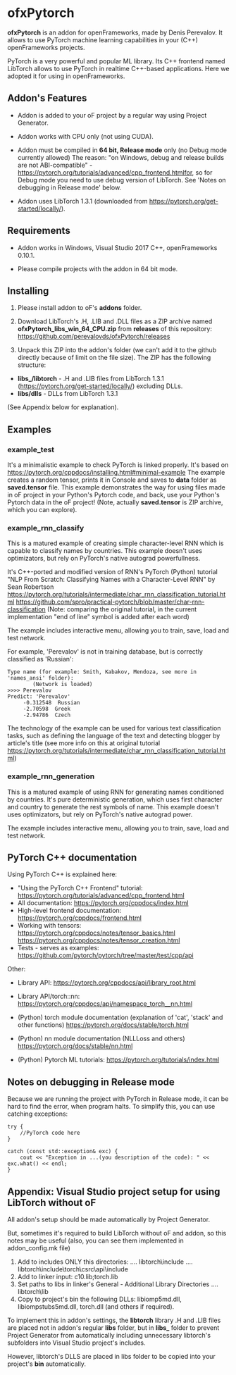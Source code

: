 # ofxPytorch

**ofxPytorch** is an addon for openFrameworks, made by Denis Perevalov.
It allows to use PyTorch machine learning capabilities in your (C++) openFrameworks projects. 

PyTorch is a very powerful and popular ML library. Its C++ frontend named LibTorch allows 
to use PyTorch in realtime C++-based applications. Here we adopted it for using in openFrameworks.

## Addon's Features

* Addon is added to your oF project by a regular way using Project Generator.

* Addon works with CPU only (not using CUDA).

* Addon must be compiled in **64 bit, Release mode** only (no Debug mode currently allowed)
The reason: "on Windows, debug and release builds are not ABI-compatible" - https://pytorch.org/tutorials/advanced/cpp_frontend.htmlfor,
so for Debug mode you need to use debug version of LibTorch.
See 'Notes on debugging in Release mode' below.

* Addon uses LibTorch 1.3.1 (downloaded from https://pytorch.org/get-started/locally/).


## Requirements

* Addon works in Windows, Visual Studio 2017 C++, openFrameworks 0.10.1.

* Please compile projects with the addon in 64 bit mode.

## Installing

1. Please install addon to oF's **addons** folder.

2. Download LibTorch's .H, .LIB and .DLL files as a ZIP archive named **ofxPytorch_libs_win_64_CPU.zip**
from **releases** of this repository: https://github.com/perevalovds/ofxPytorch/releases

3. Unpack this ZIP into the addon's folder (we can't add it to the github directly because of limit on the file size).
The ZIP has the following structure:
* **libs_/libtorch** - .H and .LIB files from LibTorch 1.3.1 (https://pytorch.org/get-started/locally/) excluding DLLs.
* **libs/dlls** - DLLs from LibTorch 1.3.1

(See Appendix below for explanation).


## Examples

### example_test
It's a minimalistic example to check PyTorch is linked properly. 
It's based on https://pytorch.org/cppdocs/installing.html#minimal-example
The example creates a random tensor, prints it in Console and saves to **data** folder as **saved.tensor** file.
This example demonstrates the way for using files made in oF project in your Python's Pytorch code, 
and back, use your Python's Pytorch data in the oF project!
(Note, actually **saved.tensor** is ZIP archive, which you can explore).

### example_rnn_classify
This is a matured example of creating simple character-level RNN 
which is capable to classify names by countries. This example doesn't uses optimizators,
but rely on PyTorch's native autograd powerfullness.

It's C++-ported and modified version of RNN's PyTorch (Python) tutorial  
"NLP From Scratch: Classifying Names with a Character-Level RNN" by Sean Robertson
https://pytorch.org/tutorials/intermediate/char_rnn_classification_tutorial.html
https://github.com/spro/practical-pytorch/blob/master/char-rnn-classification
(Note: comparing the original tutorial, in the current implementation 
"end of line" symbol is added after each word)

The example includes interactive menu, 
allowing you to train, save, load and test network.

For example, 'Perevalov' is not in training database, but is correctly classified as 'Russian':

```
Type name (for example: Smith, Kabakov, Mendoza, see more in 'names_ansi' folder):
        (Network is loaded)
>>>> Perevalov
Predict: 'Perevalov'
     -0.312548  Russian
     -2.70598  Greek
     -2.94786  Czech
```

The technology of the example can be used for various text classification tasks,
such as defining the language of the text and detecting blogger by article's title
(see more info on this at original tutorial https://pytorch.org/tutorials/intermediate/char_rnn_classification_tutorial.html)


### example_rnn_generation
This is a matured example of using RNN for 
generating names conditioned by countries. It's pure deterministic generation,
which uses first character and country to generate the rest symbols of name.
This example doesn't uses optimizators, but rely on PyTorch's native autograd power.

The example includes interactive menu, 
allowing you to train, save, load and test network.

## PyTorch C++ documentation 

Using PyTorch C++ is explained here: 
* "Using the PyTorch C++ Frontend" tutorial: https://pytorch.org/tutorials/advanced/cpp_frontend.html
* All documentation: https://pytorch.org/cppdocs/index.html
* High-level frontend documentation: https://pytorch.org/cppdocs/frontend.html
* Working with tensors: https://pytorch.org/cppdocs/notes/tensor_basics.html
https://pytorch.org/cppdocs/notes/tensor_creation.html
* Tests - serves as examples: https://github.com/pytorch/pytorch/tree/master/test/cpp/api

Other:
* Library API: https://pytorch.org/cppdocs/api/library_root.html
* Library API/torch::nn: https://pytorch.org/cppdocs/api/namespace_torch__nn.html
* (Python) torch module documentation (explanation of 'cat', 'stack' and other functions) https://pytorch.org/docs/stable/torch.html

* (Python) nn module documentation (NLLLoss and others) https://pytorch.org/docs/stable/nn.html

* (Python) Pytorch ML tutorials: https://pytorch.org/tutorials/index.html

## Notes on debugging in Release mode


Because we are running the project with PyTorch in Release mode, 
it can be hard to find the error, when program halts.
To simplify this, you can use catching exceptions:

~~~~
try { 
	//PyTorch code here
} 

catch (const std::exception& exc) { 
	cout << "Exception in ...(you description of the code): " << exc.what() << endl; 
} 
~~~~

## Appendix: Visual Studio project setup for using LibTorch without oF

All addon's setup should be made automatically by Project Generator.

But, sometimes it's required to build LibTorch without oF and addon, 
so this notes may be useful (also, you can see them implemented in addon_config.mk file)

1. Add to includes ONLY this directories: 
   .... libtorch\include
   .... libtorch\include\torch\csrc\api\include
2. Add to linker input:
     c10.lib;torch.lib    
3. Set paths to libs in linker's General - Additional Library Directories
   .... libtorch\lib
4. Copy to project's bin the following DLLs: libiomp5md.dll, libiompstubs5md.dll, torch.dll
(and others if required).

To implement this in addon's settings, the **libtorch** library .H and .LIB files
are placed not in addon's regular **libs** folder, 
but in **libs_** folder to prevent Project Generator from automatically including 
unnecessary libtorch's subfolders into Visual Studio project's includes.

However, libtorch's DLLS are placed in libs folder to be copied into your project's **bin** automatically.
